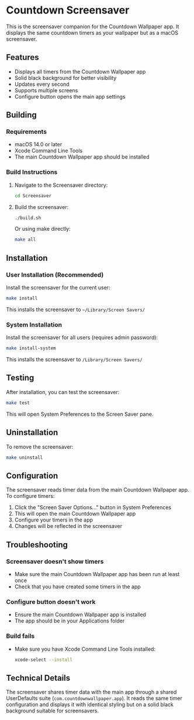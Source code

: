 # Countdown Screensaver

This is the screensaver companion for the Countdown Wallpaper app. It displays the same countdown timers as your wallpaper but as a macOS screensaver.

## Features

- Displays all timers from the Countdown Wallpaper app
- Solid black background for better visibility
- Updates every second
- Supports multiple screens
- Configure button opens the main app settings

## Building

### Requirements

- macOS 14.0 or later
- Xcode Command Line Tools
- The main Countdown Wallpaper app should be installed

### Build Instructions

1. Navigate to the Screensaver directory:
   ```bash
   cd Screensaver
   ```

2. Build the screensaver:
   ```bash
   ./build.sh
   ```

   Or using make directly:
   ```bash
   make all
   ```

## Installation

### User Installation (Recommended)

Install the screensaver for the current user:
```bash
make install
```

This installs the screensaver to `~/Library/Screen Savers/`

### System Installation

Install the screensaver for all users (requires admin password):
```bash
make install-system
```

This installs the screensaver to `/Library/Screen Savers/`

## Testing

After installation, you can test the screensaver:
```bash
make test
```

This will open System Preferences to the Screen Saver pane.

## Uninstallation

To remove the screensaver:
```bash
make uninstall
```

## Configuration

The screensaver reads timer data from the main Countdown Wallpaper app. To configure timers:

1. Click the "Screen Saver Options..." button in System Preferences
2. This will open the main Countdown Wallpaper app
3. Configure your timers in the app
4. Changes will be reflected in the screensaver

## Troubleshooting

### Screensaver doesn't show timers
- Make sure the main Countdown Wallpaper app has been run at least once
- Check that you have created some timers in the app

### Configure button doesn't work
- Ensure the main Countdown Wallpaper app is installed
- The app should be in your Applications folder

### Build fails
- Make sure you have Xcode Command Line Tools installed:
  ```bash
  xcode-select --install
  ```

## Technical Details

The screensaver shares timer data with the main app through a shared UserDefaults suite (`com.countdownwallpaper.app`). It reads the same timer configuration and displays it with identical styling but on a solid black background suitable for screensavers.
